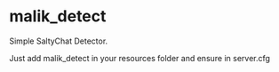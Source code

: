 # malik_detect
Simple SaltyChat Detector. 


Just add malik_detect in your resources folder and ensure in server.cfg
